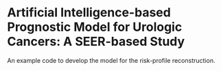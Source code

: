 # Artificial Intelligence-based Prognostic Model for Urologic Cancers: A SEER-based Study

An example code to develop the model for the risk-profile reconstruction.

